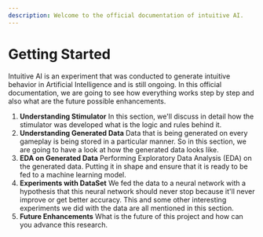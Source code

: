 ```yaml
---
description: Welcome to the official documentation of intuitive AI.
---
```


# Getting Started

Intuitive AI is an experiment that was conducted to generate intuitive behavior in Artificial Intelligence and is still ongoing. In this official documentation, we are going to see how everything works step by step and also what are the future possible enhancements.

1. **Understanding Stimulator** In this section, we'll discuss in detail how the stimulator was developed what is the logic and rules behind it.
2. **Understanding Generated Data** Data that is being generated on every gameplay is being stored in a particular manner. So in this section, we are going to have a look at how the generated data looks like.
3. **EDA on Generated Data** Performing Exploratory Data Analysis \(EDA\) on the generated data. Putting it in shape and ensure that it is ready to be fed to a machine learning model.
4. **Experiments with DataSet** We fed the data to a neural network with a hypothesis that this neural network should never stop because it'll never improve or get better accuracy. This and some other interesting experiments we did with the data are all mentioned in this section.
5. **Future Enhancements** What is the future of this project and how can you advance this research.



